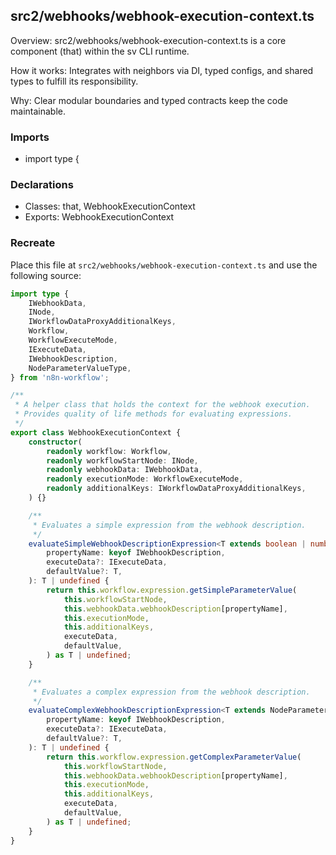 ## src2/webhooks/webhook-execution-context.ts

Overview: src2/webhooks/webhook-execution-context.ts is a core component (that) within the sv CLI runtime.

How it works: Integrates with neighbors via DI, typed configs, and shared types to fulfill its responsibility.

Why: Clear modular boundaries and typed contracts keep the code maintainable.

### Imports

- import type {

### Declarations

- Classes: that, WebhookExecutionContext
- Exports: WebhookExecutionContext

### Recreate

Place this file at `src2/webhooks/webhook-execution-context.ts` and use the following source:

```ts
import type {
	IWebhookData,
	INode,
	IWorkflowDataProxyAdditionalKeys,
	Workflow,
	WorkflowExecuteMode,
	IExecuteData,
	IWebhookDescription,
	NodeParameterValueType,
} from 'n8n-workflow';

/**
 * A helper class that holds the context for the webhook execution.
 * Provides quality of life methods for evaluating expressions.
 */
export class WebhookExecutionContext {
	constructor(
		readonly workflow: Workflow,
		readonly workflowStartNode: INode,
		readonly webhookData: IWebhookData,
		readonly executionMode: WorkflowExecuteMode,
		readonly additionalKeys: IWorkflowDataProxyAdditionalKeys,
	) {}

	/**
	 * Evaluates a simple expression from the webhook description.
	 */
	evaluateSimpleWebhookDescriptionExpression<T extends boolean | number | string | unknown[]>(
		propertyName: keyof IWebhookDescription,
		executeData?: IExecuteData,
		defaultValue?: T,
	): T | undefined {
		return this.workflow.expression.getSimpleParameterValue(
			this.workflowStartNode,
			this.webhookData.webhookDescription[propertyName],
			this.executionMode,
			this.additionalKeys,
			executeData,
			defaultValue,
		) as T | undefined;
	}

	/**
	 * Evaluates a complex expression from the webhook description.
	 */
	evaluateComplexWebhookDescriptionExpression<T extends NodeParameterValueType>(
		propertyName: keyof IWebhookDescription,
		executeData?: IExecuteData,
		defaultValue?: T,
	): T | undefined {
		return this.workflow.expression.getComplexParameterValue(
			this.workflowStartNode,
			this.webhookData.webhookDescription[propertyName],
			this.executionMode,
			this.additionalKeys,
			executeData,
			defaultValue,
		) as T | undefined;
	}
}

```
